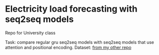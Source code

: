 # Electricity load forecasting with seq2seq models

Repo for University class

Task: compare regular gru seq2seq models with seq2seq models that use attention and positional encoding.
Dataset: [from my other repo](https://github.com/MeepOwned13/es_load_fs_HUN)
